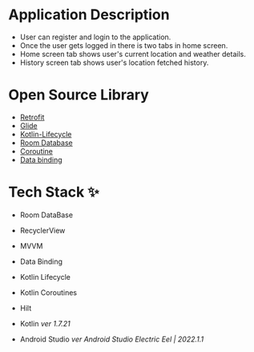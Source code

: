 # Application Description

* User can register and login to the application.
* Once the user gets logged in there is two tabs in home screen.
* Home screen tab shows user's current location and weather details.
* History screen tab shows user's location fetched history.

# Open Source Library

* [Retrofit](https://square.github.io/retrofit/)
* [Glide](https://github.com/bumptech/glide)
* [Kotlin-Lifecycle](https://developer.android.com/jetpack/androidx/releases/lifecycle)
* [Room Database](https://developer.android.com/training/data-storage/room)
* [Coroutine](https://kotlinlang.org/docs/coroutines-overview.html)
* [Data binding](https://developer.android.com/topic/libraries/data-binding)

# Tech Stack ✨

* Room DataBase
* RecyclerView
* MVVM
* Data Binding
* Kotlin Lifecycle
* Kotlin Coroutines
* Hilt


* Kotlin _ver 1.7.21_
* Android Studio _ver Android Studio Electric Eel | 2022.1.1_


